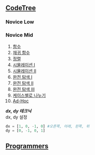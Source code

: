 ## [CodeTree](https://www.codetree.ai/missions)

### Novice Low

### Novice Mid

1. [함수]()
2. [재귀 함수]()
3. [정렬]()
4. [시물레이션 I]()
5. [시뮬레이션 II]()
6. [완전 탐색 I]()
7. [완전 탐색 II]()
8. [완전 탐색 III]()
9. [케이스별로 나누기]()
10. [Ad-Hoc]()

__*dx, dy 테크닉*__<br>
dx, dy 설정<br>
``` python
dx = [1, 0, -1, 0] #오른쪽, 아래, 왼쪽, 위
dy = [0, -1, 0, 1]
```

## [Programmers](https://programmers.co.kr/learn/challenges)
